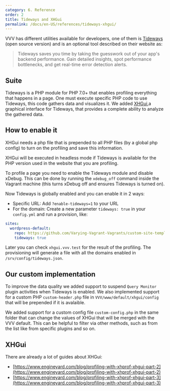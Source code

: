 ```yaml
---
category: 6. Reference
order: 2
title: Tideways and XHGui
permalink: /docs/en-US/references/tideways-xhgui/
---
```


VVV has different utilities available for developers, one of them is [Tideways](https://github.com/tideways/php-xhprof-extension) (open source version) and is an optional tool described on their website as:

> Tideways saves you time by taking the guesswork out of your app's backend performance. Gain detailed insights, spot performance bottlenecks, and get real-time error detection alerts.

## Suite

Tideways is a PHP module for PHP 7.0+ that enables profiling everything that happens in a page.
One must execute specific PHP code to use Tideways, this code gathers data and visualizes it.
We added [XHGui](https://github.com/perftools/xhgui),a graphical interface for Tideways, that provides a complete ability to analyze the gathered data.

## How to enable it

XHGui needs a php file that is prepended to all PHP files (by a global php config) to turn on the profiling and save this information.

XHGui will be executed in headless mode if Tideways is available for the PHP version used in the website that you are profiling.

To profile a page you need to enable the Tideways module and disable xDebug. This can be done by running the `xdebug_off` command inside the Vagrant machine (this turns xDebug off and ensures Tideways is turned on).

Now Tideways is globally enabled and you can enable it in 2 ways:

* Specific URL: Add `?enable-tideways=1` to your URL
* For the domain: Create a new parameter `tideways: true` in your `config.yml` and run a provision, like:

```yaml
sites:
  wordpress-default:
    repo: https://github.com/Varying-Vagrant-Vagrants/custom-site-template.git
    tideways: true
```

Later you can check `xhgui.vvv.test` for the result of the profiling.
The provisioning will generate a file with all the domains enabled in `/srv/config/tideways.json`.

## Our custom implementation

To improve the data quality we added support to suspend `Query Monitor` plugin activities when Tideways is enabled.
We also implemented support for a custom PHP `custom-header.php` file in `VVV/www/default/xhgui/config` that will be prepended if it is avalaible.

We added support for a custom config file `custom-config.php` in the same folder that can change the values of XHGui that will be merged with the VVV default. This can be helpful to filter via other methods, such as from the list like from specific plugins and so on.

## XHGui
There are already a lot of guides about XHGui:

  * [https://www.engineyard.com/blog/profiling-with-xhprof-xhgui-part-2](https://www.engineyard.com/blog/profiling-with-xhprof-xhgui-part-2)
  * [https://www.engineyard.com/blog/profiling-with-xhprof-xhgui-part-3](https://www.engineyard.com/blog/profiling-with-xhprof-xhgui-part-3)
